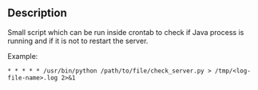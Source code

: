 ## Description

Small script which can be run inside crontab to check if Java process is running and if it is not to restart the server.

Example:

```text
* * * * * /usr/bin/python /path/to/file/check_server.py > /tmp/<log-file-name>.log 2>&1
```
